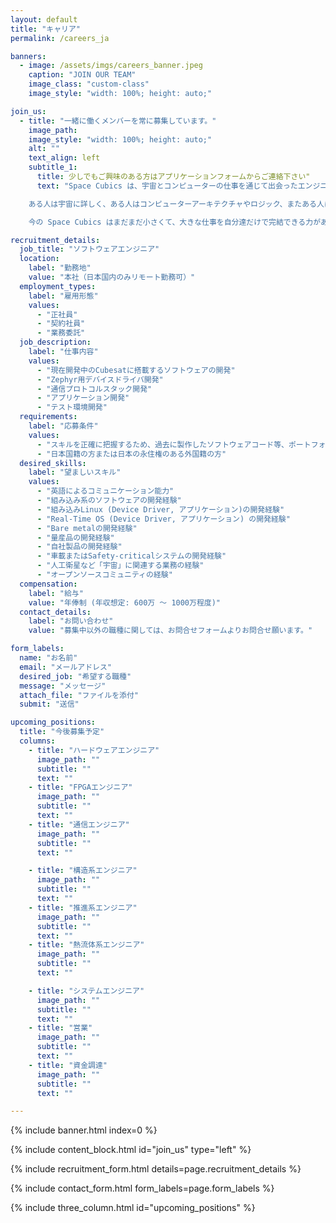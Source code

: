```yaml
---
layout: default
title: "キャリア"
permalink: /careers_ja

banners:
  - image: /assets/imgs/careers_banner.jpeg
    caption: "JOIN OUR TEAM"
    image_class: "custom-class"
    image_style: "width: 100%; height: auto;"

join_us:
  - title: "一緒に働くメンバーを常に募集しています。"
    image_path: 
    image_style: "width: 100%; height: auto;"
    alt: ""
    text_align: left
    subtitle_1: 
      title: 少しでもご興味のある方はアプリケーションフォームからご連絡下さい"
      text: "Space Cubics は、宇宙とコンピューターの仕事を通じて出会ったエンジニア達が作った会社です。エンジニアリングを心から楽しみ、より過酷で極限の環境である宇宙でも使えるコンピュータを設計、開発しています。

    ある人は宇宙に詳しく、ある人はコンピューターアーキテクチャやロジック、またある人はソフトウェア開発が得意だったりと、自分の領域には絶対の自信がある人達です。しかし、どうしても1人では達成できない問題が山程あり、その問題に取り組むために、信頼できる仲間と一緒に問題解決に日々取り組んでいます。そこには、だれが偉くてだれが部下だという気持ちは無く、唯一無二の仲間達がいるからこそ、達成しえる、日々研鑽できるという思いだけがあります。

    今の Space Cubics はまだまだ小さくて、大きな仕事を自分達だけで完結できる力がありません。コンピューター、通信、推進、構造、熱流体、システムエンジニアリングなど、宇宙機を設計、製造、販売する事に興味がある人、地上で動くコンピューターなど普通すぎてツマラナク感じている人や、色々な理由で思い通りのモノが作ることが出来ていない人は、ご連絡ください。他人の仕事にケチばかり付けて代替案を提案できない人、他人を貶める人は、たとえ優秀でもご遠慮ください。"

recruitment_details: 
  job_title: "ソフトウェアエンジニア"
  location: 
    label: "勤務地"
    value: "本社（日本国内のみリモート勤務可）"
  employment_types:
    label: "雇用形態"
    values: 
      - "正社員"
      - "契約社員"
      - "業務委託"
  job_description: 
    label: "仕事内容"
    values: 
      - "現在開発中のCubesatに搭載するソフトウェアの開発"
      - "Zephyr用デバイスドライバ開発"
      - "通信プロトコルスタック開発"
      - "アプリケーション開発"
      - "テスト環境開発"
  requirements: 
    label: "応募条件"
    values: 
      - "スキルを正確に把握するため、過去に製作したソフトウェアコード等、ポートフォリオを送付願います。 GitHubアカウント名など、公開しているソフトウェアのアカウントでも構いません。"
      - "日本国籍の方または日本の永住権のある外国籍の方"
  desired_skills: 
    label: "望ましいスキル"
    values: 
      - "英語によるコミュニケーション能力"
      - "組み込み系のソフトウェアの開発経験"
      - "組み込みLinux (Device Driver, アプリケーション)の開発経験"
      - "Real-Time OS (Device Driver, アプリケーション) の開発経験"
      - "Bare metalの開発経験"
      - "量産品の開発経験"
      - "自社製品の開発経験"
      - "車載またはSafety-criticalシステムの開発経験"
      - "人工衛星など「宇宙」に関連する業務の経験"
      - "オープンソースコミュニティの経験"
  compensation: 
    label: "給与"
    value: "年俸制 (年収想定: 600万 〜 1000万程度)"
  contact_details: 
    label: "お問い合わせ"
    value: "募集中以外の職種に関しては、お問合せフォームよりお問合せ願います。"

form_labels:
  name: "お名前"
  email: "メールアドレス"
  desired_job: "希望する職種"
  message: "メッセージ"
  attach_file: "ファイルを添付"
  submit: "送信"

upcoming_positions:
  title: "今後募集予定"
  columns:
    - title: "ハードウェアエンジニア"
      image_path: ""
      subtitle: ""
      text: ""
    - title: "FPGAエンジニア"
      image_path: ""
      subtitle: ""
      text: ""
    - title: "通信エンジニア"
      image_path: ""
      subtitle: ""
      text: ""

    - title: "構造系エンジニア"
      image_path: ""
      subtitle: ""
      text: ""
    - title: "推進系エンジニア"
      image_path: ""
      subtitle: ""
      text: ""
    - title: "熱流体系エンジニア"
      image_path: ""
      subtitle: ""
      text: ""

    - title: "システムエンジニア"
      image_path: ""
      subtitle: ""
      text: ""
    - title: "営業"
      image_path: ""
      subtitle: ""
      text: ""
    - title: "資金調達"
      image_path: ""
      subtitle: ""
      text: ""

---
```


{% include banner.html index=0 %}

{% include content_block.html id="join_us" type="left" %}

{% include recruitment_form.html details=page.recruitment_details %}

{% include contact_form.html form_labels=page.form_labels %}

{% include three_column.html id="upcoming_positions" %}